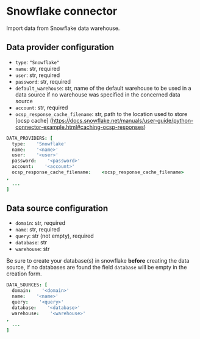 # Snowflake connector

Import data from Snowflake data warehouse.

## Data provider configuration

* `type`: `"Snowflake"`
* `name`: str, required
* `user`: str, required
* `password`: str, required
* `default_warehouse`: str, name of the default warehouse to be used in a data source if no warehouse was specified in the concerned data source
* `account`: str, required
* `ocsp_response_cache_filename`: str, path to the location used to store [ocsp cache] (https://docs.snowflake.net/manuals/user-guide/python-connector-example.html#caching-ocsp-responses)

```coffee
DATA_PROVIDERS: [
  type:    'Snowflake'
  name:    '<name>'
  user:    '<user>'
  password:    '<password>'
  account:    '<account>'
  ocsp_response_cache_filename:    <ocsp_response_cache_filename>
,
  ...
]
```


## Data source configuration

* `domain`: str, required
* `name`: str, required
* `query`: str (not empty), required
* `database`: str
* `warehouse`: str

Be sure to create your database(s) in snowflake **before** creating the data source, if no databases are found the field `database` will be empty in the creation form.

```coffee
DATA_SOURCES: [
  domain:    '<domain>'
  name:    '<name>'
  query:    '<query>'
  database:    '<database>'
  warehouse:    '<warehouse>'
,
  ...
]
```

